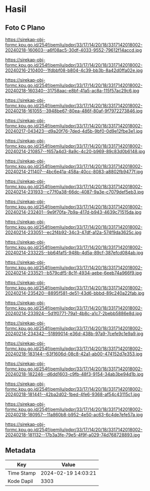 # Hasil

## Foto C Plano

https://sirekap-obj-formc.kpu.go.id/254f/pemilu/pdpr/33/17/14/20/18/3317142018002-20240218-160603--a6f08ac5-30df-4033-9552-79612f14accd.jpg

https://sirekap-obj-formc.kpu.go.id/254f/pemilu/pdpr/33/17/14/20/18/3317142018002-20240216-210400--1fdbbf08-b804-4c39-bb3b-8a42d0ffa02e.jpg

https://sirekap-obj-formc.kpu.go.id/254f/pemilu/pdpr/33/17/14/20/18/3317142018002-20240218-160340--31758aac-e8bf-41a5-ac8a-115f57ac29c6.jpg

https://sirekap-obj-formc.kpu.go.id/254f/pemilu/pdpr/33/17/14/20/18/3317142018002-20240218-161055--3948be67-80ea-486f-80af-9f7972273846.jpg

https://sirekap-obj-formc.kpu.go.id/254f/pemilu/pdpr/33/17/14/20/18/3317142018002-20240217-043423--d9a20f76-7ded-4d5b-9bf0-0d9e12fbe3e1.jpg

https://sirekap-obj-formc.kpu.go.id/254f/pemilu/pdpr/33/17/14/20/18/3317142018002-20240214-210857--f657a4d3-8a9c-4c20-b969-89c83d0b6148.jpg

https://sirekap-obj-formc.kpu.go.id/254f/pemilu/pdpr/33/17/14/20/18/3317142018002-20240214-211407--4bc6e41a-458a-40cc-8083-a8802fb9477f.jpg

https://sirekap-obj-formc.kpu.go.id/254f/pemilu/pdpr/33/17/14/20/18/3317142018002-20240214-231933--c77f0a38-66dc-4087-9a3e-c7079def5eb3.jpg

https://sirekap-obj-formc.kpu.go.id/254f/pemilu/pdpr/33/17/14/20/18/3317142018002-20240214-232401--9e9f70fa-7b9a-417d-b943-4639c71515da.jpg

https://sirekap-obj-formc.kpu.go.id/254f/pemilu/pdpr/33/17/14/20/18/3317142018002-20240214-233051--ec2f4b92-34c3-47df-a12a-574f9da3625c.jpg

https://sirekap-obj-formc.kpu.go.id/254f/pemilu/pdpr/33/17/14/20/18/3317142018002-20240214-233225--bb64faf5-948b-4d5a-89cf-387efcd084ab.jpg

https://sirekap-obj-formc.kpu.go.id/254f/pemilu/pdpr/33/17/14/20/18/3317142018002-20240214-233521--b579cdf5-8c1f-4934-aebe-6eeb74a966f9.jpg

https://sirekap-obj-formc.kpu.go.id/254f/pemilu/pdpr/33/17/14/20/18/3317142018002-20240214-235420--8895f581-de51-43d6-bbbd-89c240a22fab.jpg

https://sirekap-obj-formc.kpu.go.id/254f/pemilu/pdpr/33/17/14/20/18/3317142018002-20240214-233924--5d1f0771-79a1-4b8c-a1c7-2bebb5886e8d.jpg

https://sirekap-obj-formc.kpu.go.id/254f/pemilu/pdpr/33/17/14/20/18/3317142018002-20240214-234342--51899014-e36d-438b-97a9-7cefe9c1e9a9.jpg

https://sirekap-obj-formc.kpu.go.id/254f/pemilu/pdpr/33/17/14/20/18/3317142018002-20240218-183144--63f1606d-08c8-42a1-ab00-474152d7e353.jpg

https://sirekap-obj-formc.kpu.go.id/254f/pemilu/pdpr/33/17/14/20/18/3317142018002-20240218-182246--d6dd1603-c9fb-48f3-9154-34ab3be94d1b.jpg

https://sirekap-obj-formc.kpu.go.id/254f/pemilu/pdpr/33/17/14/20/18/3317142018002-20240218-181441--42ba2d02-1bed-4fe6-9368-af54c43115c1.jpg

https://sirekap-obj-formc.kpu.go.id/254f/pemilu/pdpr/33/17/14/20/18/3317142018002-20240218-180957--11a860b8-b952-4e50-ac63-6c4de7efe57a.jpg

https://sirekap-obj-formc.kpu.go.id/254f/pemilu/pdpr/33/17/14/20/18/3317142018002-20240218-181132--17b3a3fe-79e5-4f9f-a029-74d768728893.jpg


## Metadata

| Key        | Value               |
| ---------- | ------------------- |
| Time Stamp | 2024-02-19 14:03:21 |
| Kode Dapil | 3303                |



